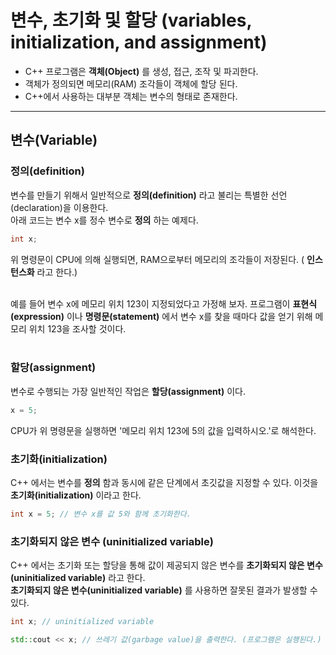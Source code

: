 # 변수, 초기화 및 할당 (variables, initialization, and assignment)

 - C++ 프로그램은 **객체(Object)** 를 생성, 접근, 조작 및 파괴한다.
 - 객체가 정의되면 메모리(RAM) 조각들이 객체에 할당 된다.
 - C++에서 사용하는 대부분 객체는 변수의 형태로 존재한다.

 ----------

## 변수(Variable)

### 정의(definition)

변수를 만들기 위해서 일반적으로 **정의(definition)** 라고 불리는 특별한 선언(declaration)을 이용한다.<br>
아래 코드는 변수 x를 정수 변수로 **정의** 하는 예제다.

```cpp
int x;
```

위 명령문이 CPU에 의해 실행되면, RAM으로부터 메모리의 조각들이 저장된다. ( **인스턴스화** 라고 한다.)<br><br>

예를 들어 변수 x에 메모리 위치 123이 지정되었다고 가정해 보자. 프로그램이 **표현식(expression)** 이나 **명령문(statement)** 에서 변수 x를 찾을 때마다 값을 얻기 위해 메모리 위치 123을 조사할 것이다.<br><br>

### 할당(assignment)

변수로 수행되는 가장 일반적인 작업은 **할당(assignment)** 이다.

```cpp
x = 5;
```

CPU가 위 명령문을 실행하면 '메모리 위치 123에 5의 값을 입력하시오.'로 해석한다.

### 초기화(initialization)

C++ 에서는 변수를 **정의** 함과 동시에 같은 단계에서 초깃값을 지정할 수 있다. 이것을 **초기화(initialization)** 이라고 한다.

```cpp
int x = 5; // 변수 x를 값 5와 함께 초기화한다.
```

### 초기화되지 않은 변수 (uninitialized variable)

C++ 에서는 초기화 또는 할당을 통해 값이 제공되지 않은 변수를 **초기화되지 않은 변수(uninitialized variable)** 라고 한다.<br>
**초기화되지 않은 변수(uninitialized variable)** 를 사용하면 잘못된 결과가 발생할 수 있다.

```cpp
int x; // uninitialized variable

std::cout << x; // 쓰레기 값(garbage value)을 출력한다. (프로그램은 실행된다.)
```